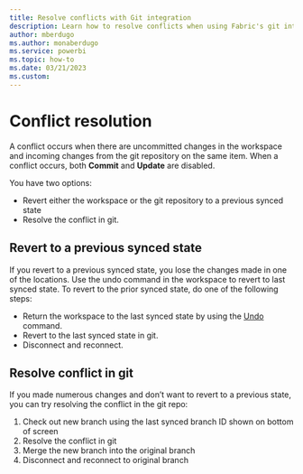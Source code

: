 ```yaml
---
title: Resolve conflicts with Git integration
description: Learn how to resolve conflicts when using Fabric's git integration tools.
author: mberdugo
ms.author: monaberdugo
ms.service: powerbi
ms.topic: how-to
ms.date: 03/21/2023
ms.custom: 
---
```


# Conflict resolution

A conflict occurs when there are uncommitted changes in the workspace and incoming changes from the git repository on the same item. When a conflict occurs, both **Commit** and **Update** are disabled.

You have two options:

- Revert either the workspace or the git repository to a previous synced state
- Resolve the conflict in git.

## Revert to a previous synced state

If you revert to a previous synced state, you lose the changes made in one of the locations. Use the undo command in the workspace to revert to last synced state.
To revert to the prior synced state, do one of the following steps:

- Return the workspace to the last synced state by using the [Undo](./git-get-started.md#commit-changes-to-git) command.
- Revert to the last synced state in git.
- Disconnect and reconnect.

## Resolve conflict in git

If you made numerous changes and don’t want to revert to a previous state, you can try resolving the conflict in the git repo:

1. Check out new branch using the last synced branch ID shown on bottom of screen
1. Resolve the conflict in git
1. Merge the new branch into the original branch
1. Disconnect and reconnect to original branch
